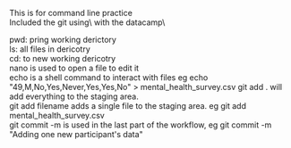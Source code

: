 This is for command line practice \
Included the git using\ 
with the datacamp\

pwd: pring working derictory\
ls: all files in dericotry\
cd: to new working dericotry \
nano is used to open a file to edit it\
echo is a shell command to interact with files eg echo "49,M,No,Yes,Never,Yes,Yes,No" > mental_health_survey.csv
git add . will add everything to the staging area.\
git add filename adds a single file to the staging area. eg git add mental_health_survey.csv\
git commit -m is used in the last part of the workflow,  eg git commit -m "Adding one new participant's data"
